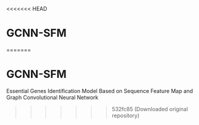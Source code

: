 <<<<<<< HEAD
# GCNN-SFM
=======
# GCNN-SFM
Essential Genes Identification Model Based on Sequence Feature Map and Graph Convolutional Neural Network
>>>>>>> 532fc85 (Downloaded original repository)
